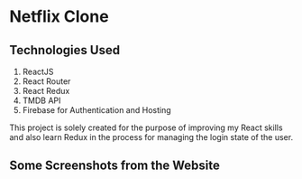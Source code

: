 # Netflix Clone
## Technologies Used
1. ReactJS
2. React Router
3. React Redux
4. TMDB API
5. Firebase for Authentication and Hosting

This project is solely created for the purpose of improving my React skills and also learn Redux in the process for managing the login state of the user.

## Some Screenshots from the Website
